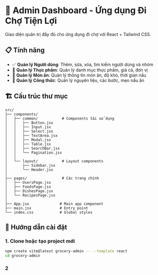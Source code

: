 # 🛒 Admin Dashboard - Ứng dụng Đi Chợ Tiện Lợi

Giao diện quản trị đầy đủ cho ứng dụng đi chợ với React + Tailwind CSS.

## 📋 Tính năng

- ✅ **Quản lý Người dùng**: Thêm, sửa, xóa, tìm kiếm người dùng và nhóm
- 🥬 **Quản lý Thực phẩm**: Quản lý danh mục thực phẩm, giá cả, đơn vị
- 🍲 **Quản lý Món ăn**: Quản lý thông tin món ăn, độ khó, thời gian nấu
- 📖 **Quản lý Công thức**: Quản lý nguyên liệu, các bước, mẹo nấu ăn

## 🏗️ Cấu trúc thư mục

```
src/
├── components/
│   ├── common/           # Components tái sử dụng
│   │   ├── Button.jsx
│   │   ├── Input.jsx
│   │   ├── Select.jsx
│   │   ├── TextArea.jsx
│   │   ├── Modal.jsx
│   │   ├── Table.jsx
│   │   ├── SearchBar.jsx
│   │   └── Pagination.jsx
│   │
│   └── layout/           # Layout components
│       ├── Sidebar.jsx
│       └── Header.jsx
│
├── pages/                # Các trang chính
│   ├── UsersPage.jsx
│   ├── FoodsPage.jsx
│   ├── DishesPage.jsx
│   └── RecipesPage.jsx
│
├── App.jsx              # Main app component
├── main.jsx             # Entry point
└── index.css            # Global styles
```

## 🚀 Hướng dẫn cài đặt

### 1. Clone hoặc tạo project mới

```bash
npm create vite@latest grocery-admin -- --template react
cd grocery-admin
```

### 2